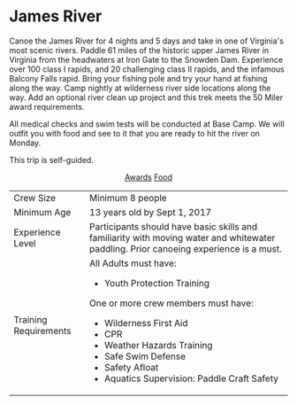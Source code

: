 <h1 class="editable">James River</h1>
		<p class="editable">Canoe the James River for 4 nights and 5 days and take in one of Virginia's most scenic rivers. Paddle 61 miles of the historic upper James River in Virginia from the headwaters at Iron Gate to the Snowden Dam. Experience over 100 class I rapids, and 20 challenging class II rapids, and the infamous Balcony Falls rapid. Bring your fishing pole and try your hand at fishing along the way. Camp nightly at wilderness river side locations along the way. Add an optional river clean up project and this trek meets the 50 Miler award requirements.</p>
		<p class="editable">All medical checks and swim tests will be conducted at Base Camp. We will outfit you with food and see to it that you are ready to hit the river on Monday.</p>
		<p class="editable">This trip is self-guided.</p>
		<p style="text-align: center;"><a class="ghastly-button" href="#awards">Awards</a> <a class="ghastly-button" href="#food">Food</a></p>
		<table class="table neg-leek">
			<tbody>
				<tr>
					<td>Crew Size</td>
					<td class="editable">Minimum 8 people</td>
				</tr>
				<tr>
					<td>Minimum Age</td>
					<td class="editable">13 years old by Sept 1, 2017</td>
				</tr>
				<tr>
					<td>Experience Level</td>
					<td class="editable">Participants should have basic skills and familiarity with moving water and whitewater paddling. Prior canoeing experience is a must.</td>
				</tr>
				<tr>
					<td>Training Requirements</td>
					<td class="trek-leek" class="editable">All Adults must have:
						<ul>
						  <li>Youth Protection Training</li>
						</ul>
						One or more crew members must have:
						<ul>
						  <li>Wilderness First Aid</li>
						  <li>CPR</li>
						  <li>Weather Hazards Training</li>
						  <li>Safe Swim Defense</li>
						  <li>Safety Afloat</li>
						  <li>Aquatics Supervision: Paddle Craft Safety</li>
						</ul>
					</td>
				</tr>
			</tbody>
		</table>
